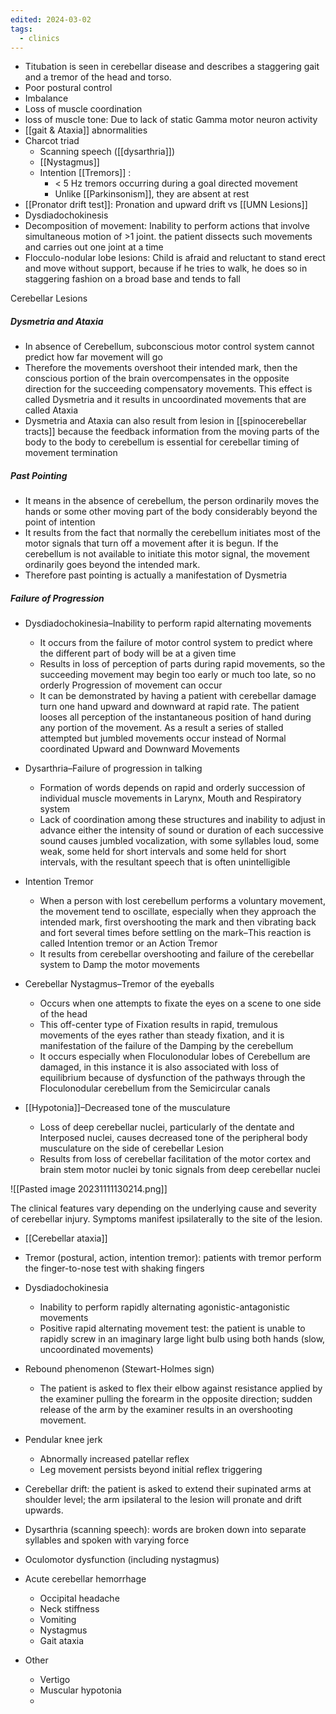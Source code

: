 ```yaml
---
edited: 2024-03-02
tags:
  - clinics
---
```


- Titubation is seen in cerebellar disease and describes a staggering gait and a tremor of the head and torso. 
- Poor postural control
- Imbalance
- Loss of muscle coordination
- loss of muscle tone: Due to lack of static Gamma motor neuron activity 
- [[gait & Ataxia]] abnormalities 
- Charcot triad
	- Scanning speech ([[dysarthria]])
	- [[Nystagmus]]
	- Intention [[Tremors]] : 
		- < 5 Hz tremors occurring during a goal directed movement
		- Unlike [[Parkinsonism]], they are absent at rest 
- [[Pronator drift test]]: Pronation and upward drift vs [[UMN Lesions]] 
- Dysdiadochokinesis 
- Decomposition of movement: Inability to perform actions that involve simultaneous motion of >1 joint. the patient dissects such movements and carries out one joint at a time 
- Flocculo-nodular lobe lesions: Child is afraid and reluctant to stand erect and move without support, because if he tries to walk, he does so in staggering fashion on a broad base and tends to fall

Cerebellar Lesions

##### Dysmetria and Ataxia
- In absence of Cerebellum, subconscious motor control system cannot predict how far movement will go
- Therefore the movements overshoot their intended mark, then the conscious portion of the brain overcompensates in the opposite direction for the succeeding compensatory movements. This effect is called Dysmetria and it results in uncoordinated movements that are called Ataxia
- Dysmetria and Ataxia can also result from lesion in [[spinocerebellar tracts]] because the feedback information from the moving parts of the body to the body to cerebellum is essential for cerebellar timing of movement termination

##### Past Pointing
- It means in the absence of cerebellum, the person ordinarily moves the hands or some other moving part of the body considerably beyond the point of intention
- It results from the fact that normally the cerebellum initiates most of the motor signals that turn off a movement after it is begun. If the cerebellum is not available to initiate this motor signal, the movement ordinarily goes beyond the intended mark.
- Therefore past pointing is actually a manifestation of Dysmetria


##### Failure of Progression

- Dysdiadochokinesia–Inability to perform rapid alternating movements
	- It occurs from the failure of motor control system to predict where the different part of body will be at a given time
	- Results in loss of perception of parts during rapid movements, so the succeeding movement may begin too early or much too late, so no orderly Progression of movement can occur
	- It can be demonstrated by having a patient with cerebellar damage turn one hand upward and downward at rapid rate. The patient looses all perception of the instantaneous position of hand during any portion of the movement. As a result a series of stalled attempted but jumbled movements occur instead of Normal coordinated Upward and Downward Movements

- Dysarthria–Failure of progression in talking
	- Formation of words depends on rapid and orderly succession of individual muscle movements in Larynx, Mouth and Respiratory system
	- Lack of coordination among these structures and inability to adjust in advance either the intensity of sound or duration of each successive sound causes jumbled vocalization, with some syllables loud, some weak, some held for short intervals and some held for short intervals, with the resultant speech that is often unintelligible

- Intention Tremor
	- When a person with lost cerebellum performs a voluntary movement, the movement tend to oscillate, especially when they approach the intended mark, first overshooting the mark and then vibrating back and fort several times before settling on the mark–This reaction is called Intention tremor or an Action Tremor
	- It results from cerebellar overshooting and failure of the cerebellar system to Damp the motor movements

- Cerebellar Nystagmus–Tremor of the eyeballs
	- Occurs when one attempts to fixate the eyes on a scene to one side of the head
	- This off-center type of Fixation results in rapid, tremulous movements of the eyes rather than steady fixation, and it is manifestation of the failure of the Damping by the cerebellum
	- It occurs especially when Floculonodular lobes of Cerebellum are damaged, in this instance it is also associated with loss of equilibrium because of dysfunction of the pathways through the Floculonodular cerebellum from the Semicircular canals

- [[Hypotonia]]–Decreased tone of the musculature
	- Loss of deep cerebellar nuclei, particularly of the dentate and Interposed nuclei, causes decreased tone of the peripheral body musculature on the side of cerebellar Lesion
	- Results from loss of cerebellar facilitation of the motor cortex and brain stem motor nuclei by tonic signals from deep cerebellar nuclei


![[Pasted image 20231111130214.png]]

The clinical features vary depending on the underlying cause and severity of cerebellar injury. Symptoms manifest ipsilaterally to the site of the lesion.

- [[Cerebellar ataxia]]
- Tremor (postural, action, intention tremor): patients with tremor perform the finger-to-nose test with shaking fingers
- Dysdiadochokinesia
    - Inability to perform rapidly alternating agonistic-antagonistic movements
    - Positive rapid alternating movement test: the patient is unable to rapidly screw in an imaginary large light bulb using both hands (slow, uncoordinated movements)

- Rebound phenomenon (Stewart-Holmes sign)
    - The patient is asked to flex their elbow against resistance applied by the examiner pulling the forearm in the opposite direction; sudden release of the arm by the examiner results in an overshooting movement. 

- Pendular knee jerk
    - Abnormally increased patellar reflex
    - Leg movement persists beyond initial reflex triggering

- Cerebellar drift: the patient is asked to extend their supinated arms at shoulder level; the arm ipsilateral to the lesion will pronate and drift upwards.
- Dysarthria (scanning speech): words are broken down into separate syllables and spoken with varying force
- Oculomotor dysfunction (including nystagmus)
- Acute cerebellar hemorrhage
    - Occipital headache
    - Neck stiffness
    - Vomiting
    - Nystagmus
    - Gait ataxia

- Other
    - Vertigo 
    - Muscular hypotonia 
    - 